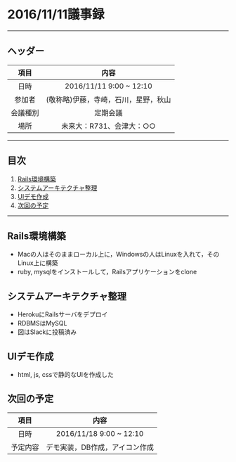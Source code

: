 # 2016/11/11議事録
---
## ヘッダー
|項目|内容|
|:--:|:--:|
| 日時 | 2016/11/11  9:00 ~ 12:10|
| 参加者 | (敬称略)伊藤，寺崎，石川，星野，秋山 |
| 会議種別 | 定期会議 |
| 場所 | 未来大：R731、会津大：○○ |

---
## 目次
1. [Rails環境構築](#anchar1)
2. [システムアーキテクチャ整理](#anchar2)
3. [UIデモ作成](#anchar3)
4. [次回の予定](#anchar4)

---

## <div id="anchar1"/>Rails環境構築
- Macの人はそのままローカル上に，Windowsの人はLinuxを入れて，そのLinux上に構築
- ruby, mysqlをインストールして，Railsアプリケーションをclone

## <div id="anchar2"/>システムアーキテクチャ整理
- HerokuにRailsサーバをデプロイ
- RDBMSはMySQL
- 図はSlackに投稿済み

## <div id="anchar3"/>UIデモ作成
- html, js, cssで静的なUIを作成した

## <div id="anchar4"/>次回の予定
|項目|内容|
|:--:|:--:|
| 日時 | 2016/11/18  9:00 ~ 12:10|
| 予定内容 | デモ実装，DB作成，アイコン作成|
